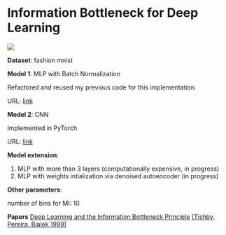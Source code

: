 # Information Bottleneck for Deep Learning

![](https://raw.githubusercontent.com/LargePanda/Information-Bottleneck-for-Deep-Learning/master/img/plot2.png)


**Dataset**: fashion mnist

**Model 1**: MLP with Batch Normalization

Refactored and reused my previous code for this implementation. 

URL: [link](https://github.com/LargePanda/Information-Bottleneck-for-Deep-Learning/blob/master/Fashion%20MNIST%20experiments.ipynb)

**Model 2**: CNN

Implemented in PyTorch

URL: [link](https://github.com/LargePanda/Information-Bottleneck-for-Deep-Learning/blob/master/CNN.ipynb)


**Model extension**: 
1. MLP with more than 3 layers (computationally expensive, in progress)
2. MLP with weights intialization via denoised autoencoder (in progress)

**Other parameters**: 

number of bins for MI: 10

**Papers**
[Deep Learning and the Information Bottleneck Principle](https://arxiv.org/pdf/1503.02406.pdf)
[(Tishby, Pereira, Bialek 1999)](http://www.cs.huji.ac.il/labs/learning/Papers/allerton.pdf)
